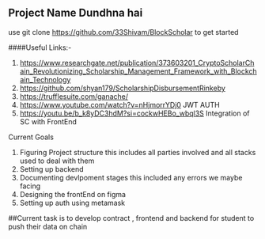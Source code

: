## Project Name Dundhna hai 
use git clone https://github.com/33Shivam/BlockScholar to get started

####Useful Links:-
1. https://www.researchgate.net/publication/373603201_CryptoScholarChain_Revolutionizing_Scholarship_Management_Framework_with_Blockchain_Technology
2. https://github.com/shyan179/ScholarshipDisbursementRinkeby
3. https://trufflesuite.com/ganache/
4. https://www.youtube.com/watch?v=nHjmorrYDj0  JWT AUTH  
5. https://youtu.be/b_k8yDC3hdM?si=cockwHEBo_wbql3S  Integration of SC with FrontEnd


Current Goals 
1. Figuring Project structure this includes all parties involved and all stacks used to deal with them
2. Setting up backend
3. Documenting devlpoment stages this included any errors we maybe facing
4. Designing the frontEnd on figma
5. Setting up auth using metamask


##Current task is to develop contract , frontend and backend for student to push their data on chain
